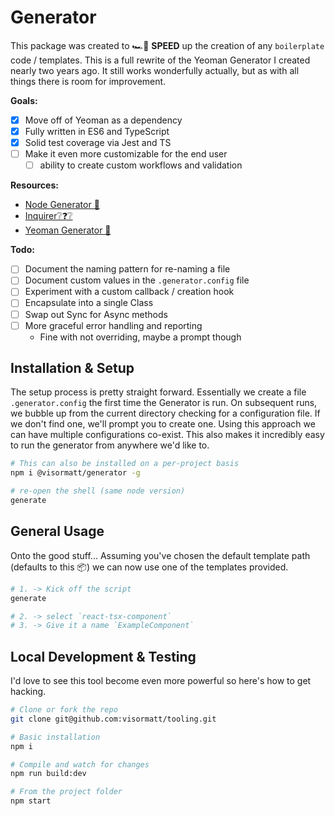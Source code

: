 # Generator

This package was created to 🏎️💨 **SPEED** up the creation of any `boilerplate` code / templates. This is a full rewrite of the Yeoman Generator I created nearly two years ago. It still works wonderfully actually, but as with all things there is room for improvement.

**Goals:**

- [x] Move off of Yeoman as a dependency
- [x] Fully written in ES6 and TypeScript
- [x] Solid test coverage via Jest and TS
- [ ] Make it even more customizable for the end user
  - [ ] ability to create custom workflows and validation

**Resources:**

- [Node Generator 📐](https://medium.com/northcoders/creating-a-project-generator-with-node-29e13b3cd309)
- [Inquirer❔❓❔](https://www.npmjs.com/package/inquirer)
- [Yeoman Generator 👋](https://www.npmjs.com/package/generator-react-up)

**Todo:**

- [ ] Document the naming pattern for re-naming a file
- [ ] Document custom values in the `.generator.config` file
- [ ] Experiment with a custom callback / creation hook
- [ ] Encapsulate into a single Class
- [ ] Swap out Sync for Async methods
- [ ] More graceful error handling and reporting
  - Fine with not overriding, maybe a prompt though

## Installation & Setup

The setup process is pretty straight forward. Essentially we create a file `.generator.config` the first time the Generator is run. On subsequent runs, we bubble up from the current directory checking for a configuration file. If we don't find one, we'll prompt you to create one. Using this approach we can have multiple configurations co-exist. This also makes it incredibly easy to run the generator from anywhere we'd like to.

```sh
# This can also be installed on a per-project basis
npm i @visormatt/generator -g

# re-open the shell (same node version)
generate
```

## General Usage

Onto the good stuff... Assuming you've chosen the default template path (defaults to this 📦) we can now use one of the templates provided.

```sh
# 1. -> Kick off the script
generate

# 2. -> select `react-tsx-component`
# 3. -> Give it a name `ExampleComponent`
```

## Local Development & Testing

I'd love to see this tool become even more powerful so here's how to get hacking.

```sh
# Clone or fork the repo
git clone git@github.com:visormatt/tooling.git

# Basic installation
npm i

# Compile and watch for changes
npm run build:dev

# From the project folder
npm start
```
